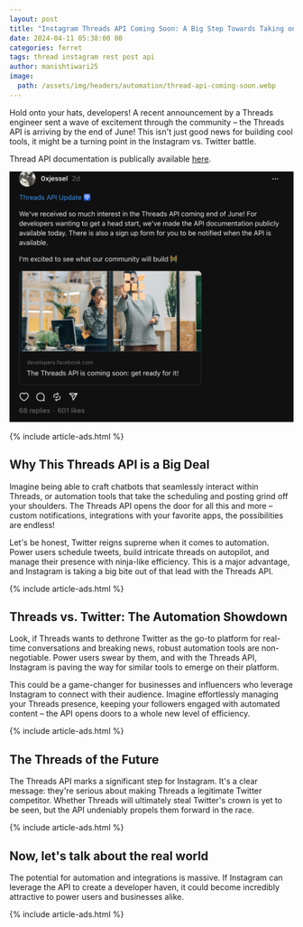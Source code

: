 ```yaml
---
layout: post
title: "Instagram Threads API Coming Soon: A Big Step Towards Taking on Twitter?"
date: 2024-04-11 05:38:00 00
categories: ferret
tags: thread instagram rest post api
author: manishtiwari25
image:
  path: /assets/img/headers/automation/thread-api-coming-soon.webp
---
```


Hold onto your hats, developers! A recent announcement by a Threads engineer sent a wave of excitement through the community – the Threads API is arriving by the end of June! This isn't just good news for building cool tools, it might be a turning point in the Instagram vs. Twitter battle.

Thread API documentation is publically available [here](https://developers.facebook.com/docs/threads).

![ferret](/assets/img/posts/automation/thread-api-coming-soon.webp)

{% include article-ads.html %}

## Why This Threads API is a Big Deal

Imagine being able to craft chatbots that seamlessly interact within Threads, or automation tools that take the scheduling and posting grind off your shoulders. The Threads API opens the door for all this and more – custom notifications, integrations with your favorite apps, the possibilities are endless!

Let's be honest, Twitter reigns supreme when it comes to automation. Power users schedule tweets, build intricate threads on autopilot, and manage their presence with ninja-like efficiency. This is a major advantage, and Instagram is taking a big bite out of that lead with the Threads API.

{% include article-ads.html %}

## Threads vs. Twitter: The Automation Showdown

Look, if Threads wants to dethrone Twitter as the go-to platform for real-time conversations and breaking news, robust automation tools are non-negotiable. Power users swear by them, and with the Threads API, Instagram is paving the way for similar tools to emerge on their platform.

This could be a game-changer for businesses and influencers who leverage Instagram to connect with their audience. Imagine effortlessly managing your Threads presence, keeping your followers engaged with automated content – the API opens doors to a whole new level of efficiency.

{% include article-ads.html %}

## The Threads of the Future

The Threads API marks a significant step for Instagram. It's a clear message: they're serious about making Threads a legitimate Twitter competitor. Whether Threads will ultimately steal Twitter's crown is yet to be seen, but the API undeniably propels them forward in the race.

{% include article-ads.html %}

## Now, let's talk about the real world

The potential for automation and integrations is massive. If Instagram can leverage the API to create a developer haven, it could become incredibly attractive to power users and businesses alike.

{% include article-ads.html %}
